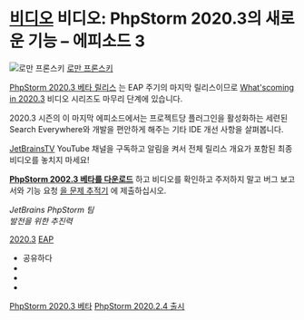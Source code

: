 [비디오](/phpstorm/category/videos/) 비디오: PhpStorm 2020.3의 새로운 기능 – 에피소드 3 
=======================================

![로만 프론스키](https://secure.gravatar.com/avatar/269798998e24876e4f3ea6f6d1effdc7?s=200&r=g) [로만 프론스키](https://blog.jetbrains.com/author/rpronskiy) 



 [PhpStorm 2020.3 베타 릴리스](https://blog.jetbrains.com/phpstorm/2020/11/phpstorm-2020-3-beta/) 는 EAP 주기의 마지막 릴리스이므로 [What'scoming in 2020.3](https://www.youtube.com/playlist?list=PLQ176FUIyIUYKmB_LrGuXyVhutInZKFAq) 비디오 시리즈도 마무리 단계에 있습니다.

 2020.3 시즌의 이 마지막 에피소드에서는 프로젝트당 플러그인을 활성화하는 세련된 Search Everywhere와 개발을 편안하게 해주는 기타 IDE 개선 사항을 살펴봅니다.

 [JetBrainsTV](https://www.youtube.com/user/JetBrainsTV) YouTube 채널을 구독하고 알림을 켜서 전체 릴리스 개요가 포함된 최종 비디오를 놓치지 마세요!

 [**PhpStorm 2002.3 베타를 다운로드**](https://www.jetbrains.com/phpstorm/nextversion/) 하고 비디오를 확인하고 주저하지 말고 버그 보고서와 기능 요청 [을 문제 추적기](https://youtrack.jetbrains.com/issues/WI) 에 제출하십시오.

 *JetBrains PhpStorm 팀*  
 *발전을 위한 추진력*

 [2020.3](/phpstorm/tag/2020-3/) [EAP](/phpstorm/tag/eap/)

- 공유하다
- [](https://www.facebook.com/sharer.php?u=https%3A%2F%2Fblog.jetbrains.com%2Fphpstorm%2F2020%2F11%2Fvideo-what-s-coming-in-phpstorm-2020-3-episode-3%2F)
- [](https://twitter.com/intent/tweet?source=https%3A%2F%2Fblog.jetbrains.com%2Fphpstorm%2F2020%2F11%2Fvideo-what-s-coming-in-phpstorm-2020-3-episode-3%2F&text=https%3A%2F%2Fblog.jetbrains.com%2Fphpstorm%2F2020%2F11%2Fvideo-what-s-coming-in-phpstorm-2020-3-episode-3%2F&via=phpstorm)
- [](http://www.linkedin.com/shareArticle?mini=true&url=https%3A%2F%2Fblog.jetbrains.com%2Fphpstorm%2F2020%2F11%2Fvideo-what-s-coming-in-phpstorm-2020-3-episode-3%2F)



 [PhpStorm 2020.3 베타](https://blog.jetbrains.com/phpstorm/2020/11/phpstorm-2020-3-beta/) [PhpStorm 2020.2.4 출시](https://blog.jetbrains.com/phpstorm/2020/11/phpstorm-2020-2-4-is-released/)
